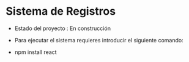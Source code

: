 <h1> Sistema de Registros  </h1>
    
- Estado del proyecto : En construcción

- Para ejecutar el sistema requieres introducir el siguiente comando:
- npm install react
